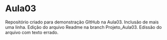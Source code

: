 # Aula03
Repositório criado para demonstração GItHub na Aula03.
Inclusão de mais uma linha.
Edição do arquivo Readme na branch Projeto_Aula03.
Edissão do arquivo com texto errado.
